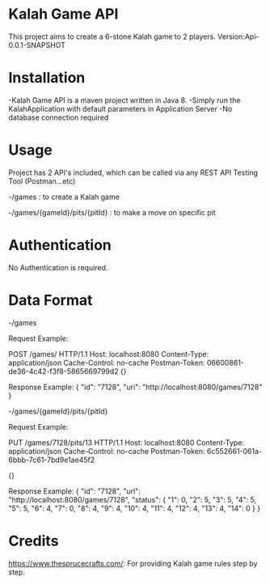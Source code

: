 # Kalah Game API
This project aims to create a 6-stone Kalah game to 2 players.
Version:Api-0.0.1-SNAPSHOT

# Installation
-Kalah Game API is a maven project written in Java 8.
-Simply run the KalahApplication with default parameters in Application Server
-No database connection required

# Usage

Project has 2 API's included, which can be called via any REST API Testing Tool (Postman...etc)

-/games : to create a Kalah game

-/games/{gameId}/pits/{pitId} : to make a move on specific pit 

# Authentication

No Authentication is required. 


# Data Format

-/games 

Request Example:

POST /games/ HTTP/1.1
Host: localhost:8080
Content-Type: application/json
Cache-Control: no-cache
Postman-Token: 06600861-de36-4c42-f3f8-5865669799d2
{}

Response Example:
{
    "id": "7128",
    "uri": "http://localhost:8080/games/7128"
}


-/games/{gameId}/pits/{pitId} 

Request Example:

PUT /games/7128/pits/13 HTTP/1.1
Host: localhost:8080
Content-Type: application/json
Cache-Control: no-cache
Postman-Token: 6c552661-061a-6bbb-7c61-7bd9e1ae45f2

{}

Response Example:
{
    "id": "7128",
    "url": "http://localhost:8080/games/7128",
    "status": {
        "1": 0,
        "2": 5,
        "3": 5,
        "4": 5,
        "5": 5,
        "6": 4,
        "7": 0,
        "8": 4,
        "9": 4,
        "10": 4,
        "11": 4,
        "12": 4,
        "13": 4,
        "14": 0
    }
}


# Credits

https://www.thesprucecrafts.com/: For providing Kalah game rules step by step.